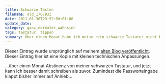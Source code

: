 ```yaml
---
title: Schwarze Tasten
filename: old_1767933
date: 2011-01-30T23:52:00+01:00
update_date:
category: ganz_normaler_wahnsinn
tags: tastatur, tippen
summary: Über einen Monat habe ich meine rein schwarze Tastatur nicht benutzt. Jetzt kann ich damit besser schreiben als vorher.
---
```

Dieser Eintrag wurde ursprünglich auf meinem [alten Blog veröffentlicht](https://stu.blogger.de/stories/1767933/). Dieser Eintrag hier ist eine Kopie mit kleinen technischen Anpassungen.

…über einen Monat Abstinenz von meiner schwarzen Tastatur, und jetzt kann ich besser damit schreiben als zuvor. Zumindest die Passworteingabe klappt bisher immer auf Anhieb…
